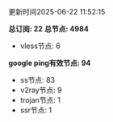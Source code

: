 更新时间2025-06-22 11:52:15

**总订阅: 22**
**总节点: 4984**
- vless节点: 6

**google ping有效节点: 94**
- ss节点: 83
- v2ray节点: 9
- trojan节点: 1
- ssr节点: 1
